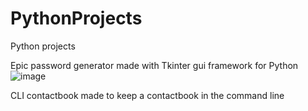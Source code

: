 # PythonProjects
Python projects


Epic password generator made with Tkinter gui framework for Python
![image](https://user-images.githubusercontent.com/59569253/152617524-255e8e79-8abf-4403-8005-cf50be83e5b1.png)

CLI contactbook made to keep a contactbook in the command line
